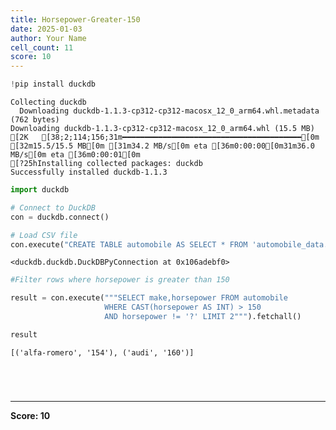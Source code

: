 ```yaml
---
title: Horsepower-Greater-150
date: 2025-01-03
author: Your Name
cell_count: 11
score: 10
---
```


```python
!pip install duckdb
```

    Collecting duckdb
      Downloading duckdb-1.1.3-cp312-cp312-macosx_12_0_arm64.whl.metadata (762 bytes)
    Downloading duckdb-1.1.3-cp312-cp312-macosx_12_0_arm64.whl (15.5 MB)
    [2K   [38;2;114;156;31m━━━━━━━━━━━━━━━━━━━━━━━━━━━━━━━━━━━━━━━━[0m [32m15.5/15.5 MB[0m [31m34.2 MB/s[0m eta [36m0:00:00[0m31m36.0 MB/s[0m eta [36m0:00:01[0m
    [?25hInstalling collected packages: duckdb
    Successfully installed duckdb-1.1.3



```python
import duckdb
```


```python
# Connect to DuckDB
con = duckdb.connect()

```


```python
# Load CSV file
con.execute("CREATE TABLE automobile AS SELECT * FROM 'automobile_data.csv'")

```




    <duckdb.duckdb.DuckDBPyConnection at 0x106adebf0>




```python
#Filter rows where horsepower is greater than 150
```


```python
result = con.execute("""SELECT make,horsepower FROM automobile 
                     WHERE CAST(horsepower AS INT) > 150
                     AND horsepower != '?' LIMIT 2""").fetchall()
```


```python
result
```




    [('alfa-romero', '154'), ('audi', '160')]




```python


```


```python

```


```python

```


```python

```


---
**Score: 10**
